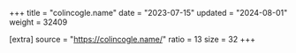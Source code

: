 +++
title = "colincogle.name"
date = "2023-07-15"
updated = "2024-08-01"
weight = 32409

[extra]
source = "https://colincogle.name/"
ratio = 13
size = 32
+++
